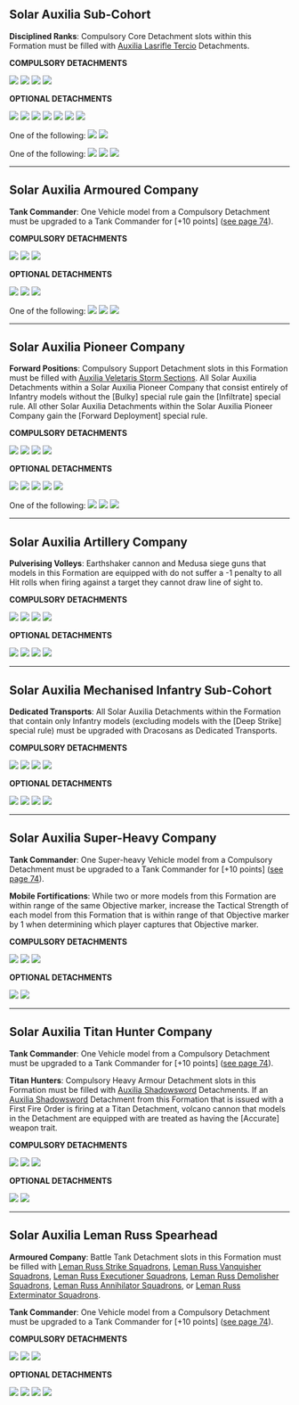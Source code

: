 ## Solar Auxilia Sub-Cohort

**Disciplined Ranks**: Compulsory Core Detachment slots within this Formation must be filled with [Auxilia Lasrifle Tercio](detachments.md#auxilia-lasrifle-tercio-30-points) Detachments.

**COMPULSORY DETACHMENTS**

[![](../../media/factions/solar_auxilia/compulsory_hq.jpg)](detachments.md#hq-detachments) [![](../../media/factions/solar_auxilia/compulsory_support.jpg)](detachments.md#support-detachments) [![](../../media/factions/solar_auxilia/compulsory_auxilia_lasrifle.jpg)](detachments.md#auxilia-lasrifle-tercio-30-points) [![](../../media/factions/solar_auxilia/compulsory_auxilia_lasrifle.jpg)](detachments.md#auxilia-lasrifle-tercio-30-points)

**OPTIONAL DETACHMENTS**

[![](../../media/factions/solar_auxilia/optional_transport.jpg)](detachments.md#transport-detachments) [![](../../media/factions/solar_auxilia/optional_transport.jpg)](detachments.md#transport-detachments) [![](../../media/factions/solar_auxilia/optional_transport.jpg)](detachments.md#transport-detachments) [![](../../media/factions/solar_auxilia/optional_support.jpg)](detachments.md#support-detachments) [![](../../media/factions/solar_auxilia/optional_support.jpg)](detachments.md#support-detachments) [![](../../media/factions/solar_auxilia/optional_battle_tank.jpg)](detachments.md#battle-tank-detachments) [![](../../media/factions/solar_auxilia/optional_core.jpg)](detachments.md#core-detachments)

One of the following:
[![](../../media/factions/solar_auxilia/optional_light_armour.jpg)](detachments.md#light-armour-detachments) [![](../../media/factions/solar_auxilia/optional_vanguard.jpg)](detachments.md#vanguard-detachments)

One of the following:
[![](../../media/factions/solar_auxilia/optional_artillery.jpg)](detachments.md#artillery-detachments) [![](../../media/factions/solar_auxilia/optional_battle_tank.jpg)](detachments.md#battle-tank-detachments) [![](../../media/factions/solar_auxilia/optional_air_support.jpg)](detachments.md#air-support-detachments)

---

## Solar Auxilia Armoured Company

**Tank Commander**: One Vehicle model from a Compulsory Detachment must be upgraded to a Tank Commander for [+10 points] ([see page 74](index.md#tank-commander)).

**COMPULSORY DETACHMENTS**

[![](../../media/factions/solar_auxilia/compulsory_battle_tank.jpg)](detachments.md#battle-tank-detachments) [![](../../media/factions/solar_auxilia/compulsory_battle_tank.jpg)](detachments.md#battle-tank-detachments) [![](../../media/factions/solar_auxilia/compulsory_heavy_armour.jpg)](detachments.md#heavy-armour-detachments)

**OPTIONAL DETACHMENTS**

[![](../../media/factions/solar_auxilia/optional_battle_tank.jpg)](detachments.md#battle-tank-detachments) [![](../../media/factions/solar_auxilia/optional_battle_tank.jpg)](detachments.md#battle-tank-detachments) [![](../../media/factions/solar_auxilia/optional_heavy_armour.jpg)](detachments.md#heavy-armour-detachments)

One of the following:
[![](../../media/factions/solar_auxilia/optional_battle_tank.jpg)](detachments.md#battle-tank-detachments) [![](../../media/factions/solar_auxilia/optional_artillery.jpg)](detachments.md#artillery-detachments) [![](../../media/factions/solar_auxilia/optional_air_support.jpg)](detachments.md#air-support-detachments)

---

## Solar Auxilia Pioneer Company

**Forward Positions**: Compulsory Support Detachment slots in this Formation must be filled with [Auxilia Veletaris Storm Sections](detachments.md#auxilia-veletaris-storm-section-40-points). All Solar Auxilia Detachments within a Solar Auxilia Pioneer Company that consist entirely of Infantry models without the [Bulky] special rule gain the [Infiltrate] special rule. All other Solar Auxilia Detachments within the Solar Auxilia Pioneer Company gain the [Forward Deployment] special rule.

**COMPULSORY DETACHMENTS**

[![](../../media/factions/solar_auxilia/compulsory_hq.jpg)](detachments.md#hq-detachments) [![](../../media/factions/solar_auxilia/compulsory_bastion.jpg)](detachments.md#bastion-detachments) [![](../../media/factions/solar_auxilia/compulsory_storm_section.jpg)](detachments.md#auxilia-veletaris-storm-section-40-points) [![](../../media/factions/solar_auxilia/compulsory_bastion.jpg)](detachments.md#bastion-detachments)

**OPTIONAL DETACHMENTS**

[![](../../media/factions/solar_auxilia/optional_support.jpg)](detachments.md#support-detachments) [![](../../media/factions/solar_auxilia/optional_core.jpg)](detachments.md#core-detachments) [![](../../media/factions/solar_auxilia/optional_air_support.jpg)](detachments.md#air-support-detachments) [![](../../media/factions/solar_auxilia/optional_vanguard.jpg)](detachments.md#vanguard-detachments) [![](../../media/factions/solar_auxilia/optional_vanguard.jpg)](detachments.md#vanguard-detachments)

One of the following:
[![](../../media/factions/solar_auxilia/optional_battle_tank.jpg)](detachments.md#battle-tank-detachments) [![](../../media/factions/solar_auxilia/optional_artillery.jpg)](detachments.md#artillery-detachments) [![](../../media/factions/solar_auxilia/optional_air_support.jpg)](detachments.md#air-support-detachments)

---

## Solar Auxilia Artillery Company

**Pulverising Volleys**: Earthshaker cannon and Medusa siege guns that models in this Formation are equipped with do not suffer a -1 penalty to all Hit rolls when firing against a target they cannot draw line of sight to.

**COMPULSORY DETACHMENTS**

[![](../../media/factions/solar_auxilia/compulsory_hq.jpg)](detachments.md#hq-detachments) [![](../../media/factions/solar_auxilia/compulsory_artillery.jpg)](detachments.md#artillery-detachments) [![](../../media/factions/solar_auxilia/compulsory_artillery.jpg)](detachments.md#artillery-detachments) [![](../../media/factions/solar_auxilia/compulsory_artillery.jpg)](detachments.md#artillery-detachments)

**OPTIONAL DETACHMENTS**

[![](../../media/factions/solar_auxilia/optional_support.jpg)](detachments.md#support-detachments) [![](../../media/factions/solar_auxilia/optional_support.jpg)](detachments.md#support-detachments) [![](../../media/factions/solar_auxilia/optional_bastion.jpg)](detachments.md#bastion-detachments) [![](../../media/factions/solar_auxilia/optional_bastion.jpg)](detachments.md#bastion-detachments)

---

## Solar Auxilia Mechanised Infantry Sub-Cohort

**Dedicated Transports**: All Solar Auxilia Detachments within the Formation that contain only Infantry models (excluding models with the [Deep Strike] special rule) must be upgraded with Dracosans as Dedicated Transports.

**COMPULSORY DETACHMENTS**

[![](../../media/factions/solar_auxilia/compulsory_hq.jpg)](detachments.md#hq-detachments) [![](../../media/factions/solar_auxilia/compulsory_support.jpg)](detachments.md#support-detachments) [![](../../media/factions/solar_auxilia/compulsory_core.jpg)](detachments.md#core-detachments) [![](../../media/factions/solar_auxilia/compulsory_core.jpg)](detachments.md#core-detachments)

**OPTIONAL DETACHMENTS**

[![](../../media/factions/solar_auxilia/optional_vanguard.jpg)](detachments.md#vanguard-detachments) [![](../../media/factions/solar_auxilia/optional_vanguard.jpg)](detachments.md#vanguard-detachments) [![](../../media/factions/solar_auxilia/optional_air_support.jpg)](detachments.md#air-support-detachments) [![](../../media/factions/solar_auxilia/optional_support.jpg)](detachments.md#support-detachments)

---

## Solar Auxilia Super-Heavy Company

**Tank Commander**: One Super-heavy Vehicle model from a Compulsory Detachment must be upgraded to a Tank Commander for [+10 points] ([see page 74](index.md#tank-commander)).

**Mobile Fortifications**: While two or more models from this Formation are within range of the same Objective marker, increase the Tactical Strength of each model from this Formation that is within range of that Objective marker by 1 when determining which player captures that Objective marker.

**COMPULSORY DETACHMENTS**

[![](../../media/factions/solar_auxilia/compulsory_heavy_armour.jpg)](detachments.md#heavy-armour-detachments) [![](../../media/factions/solar_auxilia/compulsory_heavy_armour.jpg)](detachments.md#heavy-armour-detachments) [![](../../media/factions/solar_auxilia/compulsory_heavy_armour.jpg)](detachments.md#heavy-armour-detachments)

**OPTIONAL DETACHMENTS**

[![](../../media/factions/solar_auxilia/optional_heavy_armour.jpg)](detachments.md#heavy-armour-detachments) [![](../../media/factions/solar_auxilia/optional_heavy_armour.jpg)](detachments.md#heavy-armour-detachments)

---

## Solar Auxilia Titan Hunter Company

**Tank Commander**: One Vehicle model from a Compulsory Detachment must be upgraded to a Tank Commander for [+10 points] ([see page 74](index.md#tank-commander)).

**Titan Hunters**: Compulsory Heavy Armour Detachment slots in this Formation must be filled with [Auxilia Shadowsword](detachments.md#auxilia-shadowsword-squadron-140-points) Detachments. If an [Auxilia Shadowsword](detachments.md#auxilia-shadowsword-squadron-140-points) Detachment from this Formation that is issued with a First Fire Order is firing at a Titan Detachment, volcano cannon that models in the Detachment are equipped with are treated as having the [Accurate] weapon trait.

**COMPULSORY DETACHMENTS**

[![](../../media/factions/solar_auxilia/compulsory_shadowsword.jpg)](detachments.md#auxilia-shadowsword-squadron-140-points) [![](../../media/factions/solar_auxilia/compulsory_shadowsword.jpg)](detachments.md#auxilia-shadowsword-squadron-140-points) [![](../../media/factions/solar_auxilia/compulsory_shadowsword.jpg)](detachments.md#auxilia-shadowsword-squadron-140-points)

**OPTIONAL DETACHMENTS**

[![](../../media/factions/solar_auxilia/optional_heavy_armour.jpg)](detachments.md#heavy-armour-detachments) [![](../../media/factions/solar_auxilia/optional_heavy_armour.jpg)](detachments.md#heavy-armour-detachments)

---

## Solar Auxilia Leman Russ Spearhead

**Armoured Company**: Battle Tank Detachment slots in this Formation must be filled with [Leman Russ Strike Squadrons](detachments.md#leman-russ-strike-squadron-175-points), [Leman Russ Vanquisher Squadrons](detachments.md#leman-russ-vanquisher-squadron-175-points), [Leman Russ Executioner Squadrons](detachments.md#leman-russ-executioner-squadron-175-points), [Leman Russ Demolisher Squadrons](detachments.md#leman-russ-demolisher-squadron-175-points), [Leman Russ Annihilator Squadrons](detachments.md#leman-russ-annihilator-squadron-175-points), or [Leman Russ Exterminator Squadrons](detachments.md#leman-russ-exterminator-squadron-175-points).

**Tank Commander**: One Vehicle model from a Compulsory Detachment must be upgraded to a Tank Commander for [+10 points] ([see page 74](index.md#tank-commander)).

**COMPULSORY DETACHMENTS**

[![](../../media/factions/solar_auxilia/compulsory_leman_russ.jpg)](detachments.md#battle-tank-detachments) [![](../../media/factions/solar_auxilia/compulsory_leman_russ.jpg)](detachments.md#battle-tank-detachments) [![](../../media/factions/solar_auxilia/compulsory_leman_russ.jpg)](detachments.md#battle-tank-detachments)

**OPTIONAL DETACHMENTS**

[![](../../media/factions/solar_auxilia/optional_light_armour.jpg)](detachments.md#light-armour-detachments) [![](../../media/factions/solar_auxilia/optional_battle_tank.jpg)](detachments.md#battle-tank-detachments) [![](../../media/factions/solar_auxilia/optional_heavy_armour.jpg)](detachments.md#heavy-armour-detachments) [![](../../media/factions/solar_auxilia/optional_air_support.jpg)](detachments.md#air-support-detachments)
